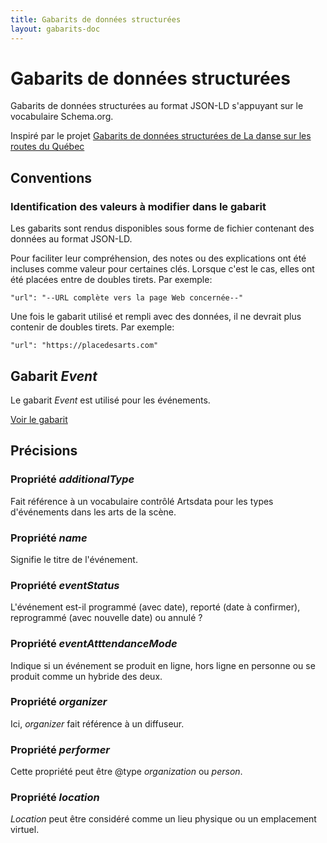 ```yaml
---
title: Gabarits de données structurées
layout: gabarits-doc
---
```



Gabarits de données structurées
=========================

Gabarits de données structurées au format JSON-LD s'appuyant sur le vocabulaire Schema.org.

Inspiré par le projet [Gabarits de données structurées de La danse sur les routes du Québec](https://github.com/a10s-ca/ladsr-ds/blob/main/README.md)

## Conventions

### Identification des valeurs à modifier dans le gabarit

Les gabarits sont rendus disponibles sous forme de fichier contenant des données au format JSON-LD.

Pour faciliter leur compréhension, des notes ou des explications ont été incluses comme valeur pour certaines clés. Lorsque c'est le cas, elles ont été placées entre de doubles tirets. Par exemple:

```
"url": "--URL complète vers la page Web concernée--"
```

Une fois le gabarit utilisé et rempli avec des données, il ne devrait plus contenir de doubles tirets. Par exemple:

```
"url": "https://placedesarts.com"
```

## Gabarit _Event_

Le gabarit _Event_ est utilisé pour les événements.

[Voir le gabarit](https://github.com/culturecreates/artsdata-data-model/blob/master/_gabarits-jsonld/Event/event.jsonld)

## Précisions

### Propriété _additionalType_
Fait référence à un vocabulaire contrôlé Artsdata pour les types d'événements dans les arts de la scène.

### Propriété _name_
Signifie le titre de l'événement.

### Propriété _eventStatus_
L'événement est-il programmé (avec date), reporté (date à confirmer), reprogrammé (avec nouvelle date) ou annulé ?

### Propriété _eventAtttendanceMode_
Indique si un événement se produit en ligne, hors ligne en personne ou se produit comme un hybride des deux.

### Propriété _organizer_
Ici, _organizer_ fait référence à un diffuseur.

### Propriété _performer_
Cette propriété peut être @type _organization_ ou _person_.

### Propriété _location_
_Location_ peut être considéré comme un lieu physique ou un emplacement virtuel.







